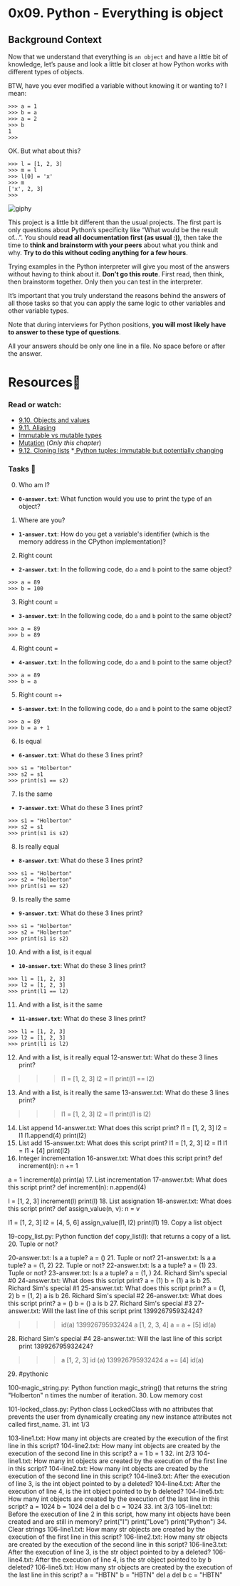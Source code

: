 # 0x09. Python - Everything is object
## Background Context
Now that we understand that everything is `an object` and have a little bit of knowledge, let’s pause and look a little bit closer at how Python works with different types of objects.

BTW, have you ever modified a variable without knowing it or wanting to? I mean:
```
>>> a = 1
>>> b = a
>>> a = 2
>>> b
1
>>>
```
OK. But what about this?
```
>>> l = [1, 2, 3]
>>> m = l
>>> l[0] = 'x'
>>> m
['x', 2, 3]
>>>
```
![giphy](https://github.com/elyse502/alx-higher_level_programming/assets/125453474/0e2dfa30-fe20-446d-86e7-931612cdad86)

This project is a little bit different than the usual projects. The first part is only questions about Python’s specificity like “What would be the result of…”. You should **read all documentation first (as usual :))**, then take the time to **think and brainstorm with your peers** about what you think and why. **Try to do this without coding anything for a few hours**.

Trying examples in the Python interpreter will give you most of the answers without having to think about it. **Don’t go this route**. First read, then think, then brainstorm together. Only then you can test in the interpreter.

It’s important that you truly understand the reasons behind the answers of all those tasks so that you can apply the same logic to other variables and other variable types.

Note that during interviews for Python positions, **you will most likely have to answer to these type of questions**.

All your answers should be only one line in a file. No space before or after the answer.
# Resources🧵
### Read or watch:
* [9.10. Objects and values](http://www.openbookproject.net/thinkcs/python/english2e/ch09.html#objects-and-values)
* [9.11. Aliasing](http://www.openbookproject.net/thinkcs/python/english2e/ch09.html#aliasing)
* [Immutable vs mutable types](https://stackoverflow.com/questions/8056130/immutable-vs-mutable-types)
* [Mutation](http://composingprograms.com/pages/24-mutable-data.html#sequence-objects) (_Only this chapter_)
* [9.12. Cloning lists](http://www.openbookproject.net/thinkcs/python/english2e/ch09.html#cloning-lists)
*[ Python tuples: immutable but potentially changing](http://radar.oreilly.com/2014/10/python-tuples-immutable-but-potentially-changing.html)
### Tasks 📃
0. Who am I?
* **`0-answer.txt`**: What function would you use to print the type of an object?
1. Where are you?
* **`1-answer.txt`**: How do you get a variable's identifier (which is the memory address in the CPython implementation)?
2. Right count
* **`2-answer.txt`**: In the following code, do `a` and `b` point to the same object?
```
>>> a = 89
>>> b = 100
```
3. Right count =
* **`3-answer.txt`**: In the following code, do `a` and `b` point to the same object?
```
>>> a = 89
>>> b = 89
```
4. Right count =
* **`4-answer.txt`**: In the following code, do `a` and `b` point to the same object?
```
>>> a = 89
>>> b = a
```
5. Right count =+
* **`5-answer.txt`**: In the following code, do `a` and `b` point to the same object?
```
>>> a = 89
>>> b = a + 1
```
6. Is equal
* **`6-answer.txt`**: What do these 3 lines print?
```
>>> s1 = "Holberton"
>>> s2 = s1
>>> print(s1 == s2)
```
7. Is the same
* **`7-answer.txt`**: What do these 3 lines print?
```
>>> s1 = "Holberton"
>>> s2 = s1
>>> print(s1 is s2)
```
8. Is really equal
* **`8-answer.txt`**: What do these 3 lines print?
```
>>> s1 = "Holberton"
>>> s2 = "Holberton"
>>> print(s1 == s2)
```
9. Is really the same
* **`9-answer.txt`**: What do these 3 lines print?
```
>>> s1 = "Holberton"
>>> s2 = "Holberton"
>>> print(s1 is s2)
```
10. And with a list, is it equal
* **`10-answer.txt`**: What do these 3 lines print?
```
>>> l1 = [1, 2, 3]
>>> l2 = [1, 2, 3]
>>> print(l1 == l2)
```
11. And with a list, is it the same
* **`11-answer.txt`**: What do these 3 lines print?
```
>>> l1 = [1, 2, 3]
>>> l2 = [1, 2, 3]
>>> print(l1 is l2)
```
12. And with a list, is it really equal
12-answer.txt: What do these 3 lines print?
>>> l1 = [1, 2, 3]
>>> l2 = l1
>>> print(l1 == l2)
13. And with a list, is it really the same
13-answer.txt: What do these 3 lines print?
>>> l1 = [1, 2, 3]
>>> l2 = l1
>>> print(l1 is l2)
14. List append
14-answer.txt: What does this script print?
l1 = [1, 2, 3]
l2 = l1
l1.append(4)
print(l2)
15. List add
15-answer.txt: What does this script print?
l1 = [1, 2, 3]
l2 = l1
l1 = l1 + [4]
print(l2)
16. Integer incrementation
16-answer.txt: What does this script print?
def increment(n):
    n += 1

a = 1
increment(a)
print(a)
17. List incrementation
17-answer.txt: What does this script print?
def increment(n):
    n.append(4)

l = [1, 2, 3]
increment(l)
print(l)
18. List assignation
18-answer.txt: What does this script print?
def assign_value(n, v):
    n = v

l1 = [1, 2, 3]
l2 = [4, 5, 6]
assign_value(l1, l2)
print(l1)
19. Copy a list object

19-copy_list.py: Python function def copy_list(l): that returns a copy of a list.
20. Tuple or not?

20-answer.txt: Is a a tuple?
a = ()
21. Tuple or not?
21-answer.txt: Is a a tuple?
a = (1, 2)
22. Tuple or not?
22-answer.txt: Is a a tuple?
a = (1)
23. Tuple or not?
23-answer.txt: Is a a tuple?
a = (1, )
24. Richard Sim's special #0
24-answer.txt: What does this script print?
a = (1)
b = (1)
a is b
25. Richard Sim's special #1
25-answer.txt: What does this script print?
a = (1, 2)
b = (1, 2)
a is b
26. Richard Sim's special #2
26-answer.txt: What does this script print?
a = ()
b = ()
a is b
27. Richard Sim's special #3
27-answer.txt: Will the last line of this script print 139926795932424?
>>> id(a)
139926795932424
>>> a
[1, 2, 3, 4]
>>> a = a + [5]
>>> id(a)
28. Richard Sim's special #4
28-answer.txt: Will the last line of this script print 139926795932424?
>>> a
[1, 2, 3]
>>> id (a)
139926795932424
>>> a += [4]
>>> id(a)
29. #pythonic

100-magic_string.py: Python function magic_string() that returns the string "Holberton" n times the number of iteration.
30. Low memory cost

101-locked_class.py: Python class LockedClass with no attributes that prevents the user from dynamically creating any new instance attributes not called first_name.
31. int 1/3

103-line1.txt: How many int objects are created by the execution of the first line in this script?
104-line2.txt: How many int objects are created by the execution of the second line in this script?
a = 1
b = 1
32. int 2/3
104-line1.txt: How many int objects are created by the execution of the first line in this script?
104-line2.txt: How many int objects are created by the execution of the second line in this script?
104-line3.txt: After the execution of line 3, is the int object pointed to by a deleted?
104-line4.txt: After the execution of line 4, is the int object pointed to by b deleted?
104-line5.txt: How many int objects are created by the execution of the last line in this script?
a = 1024
b = 1024
del a
del b
c = 1024
33. int 3/3
105-line1.txt: Before the execution of line 2 in this script, how many int objects have been created and are still in memory?
print("I")
print("Love")
print("Python")
34. Clear strings
106-line1.txt: How many str objects are created by the execution of the first line in this script?
106-line2.txt: How many str objects are created by the execution of the second line in this script?
106-line3.txt: After the execution of line 3, is the str object pointed to by a deleted?
106-line4.txt: After the execution of line 4, is the str object pointed to by b deleted?
106-line5.txt: How many str objects are created by the execution of the last line in this script?
a = "HBTN"
b = "HBTN"
del a
del b
c = "HBTN"
